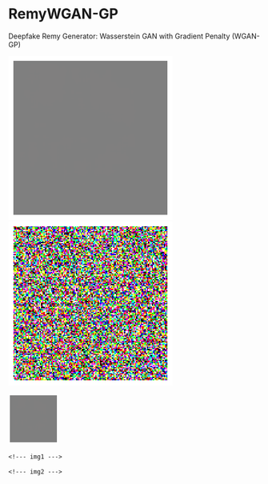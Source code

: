 <!----------------------------------------------------------------------------------------------------------------------------------------------------------->
# RemyWGAN-GP
Deepfake Remy Generator: Wasserstein GAN with Gradient Penalty (WGAN-GP) 
<!----------------------------------------------------------------------------------------------------------------------------------------------------------->

<!--- FOR SIDE_BY_SIDE IMGS IN MARKDOWN: APPLY TABLE --->
<!--- ![alt-text-1](image1.png "title-1") ![alt-text-2](image2.png "title-2") --->

![alt-text-1](https://github.com/RLR-GitHub/RemyWGAN-GP/blob/master/animation_single_128_laying_down.gif "title-1") ![alt-text-2](https://github.com/RLR-GitHub/RemyWGAN-GP/blob/master/animation_single_128_standing_up.gif "title-2")

<p float="left">
  <img src="https://github.com/RLR-GitHub/RemyWGAN-GP/blob/master/animation_single_128_laying_down.gif" width="100" />

</p>

<!----------------------------------------------------------------------------------------------------------------------------------------------------------->

<!--- <div class="row"> --->
  <!--- <div class="column"> --->    
    <!--- img1 --->
  <!--- </div> --->
  <!--- <div class="column"> --->    
    <!--- img2 --->
  <!--- </div> --->
<!--- </div> --->

<!----------------------------------------------------------------------------------------------------------------------------------------------------------->

<!--- <img src="https://github.com/RLR-GitHub/RemyWGAN-GP/blob/master/animation_single_128_standing_up.gif" alt="Remy" style="width:50%"> --->
<!--- <img src="https://github.com/RLR-GitHub/RemyWGAN-GP/blob/master/animation_single_128_standing_up.gif" alt="Remy" width="400" height="400" /> --->
<!--- <img src="https://github.com/RLR-GitHub/RemyWGAN-GP/blob/master/animation_single_128_laying_down.gif" alt="Remy Laying Down" style="width:75%"> --->

<!--- --------------------------------------------------------------------------------------------------------------------------------------------------- --->
<!----------------------------------------------------------------------------------------------------------------------------------------------------------->
